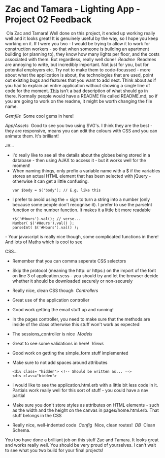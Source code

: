 # Zac and Tamara - Lighting App - Project 02 Feedback
​
Ola Zac and Tamara! Well done on this project, it ended up working really well and it looks great!  It is genuinely useful by the way, so I hope you keep working on it.  If I were you two - I would be trying to allow it to work for construction workers - so that when someone is building an apartment building (or planning to), they know how many lights per floor, and the costs associated with them. But regardless, really well done!
​
_Readme_
​
Readmes are annoying to write, but incredibly important.  Not just for you, but for potential employers etc.  Try not to make them to code-focussed - more about what the application is about, the technologies that are used, point out existing bugs and features that you want to add next.  Think about as if you had to explain an entire application without showing a single line of code for the moment.  [This](http://stackoverflow.com/questions/2304863/how-to-write-a-good-readme#answers) isn't a bad description of what should go in there. Normally people would have a README file called README.md, so if you are going to work on the readme, it might be worth changing the file name.

_Gemfile_
​
Some cool gems in here!

_App/Assets_
​
Good to see you two using SVG's.  I think they are the best - they are responsive, means you can edit the colours with CSS and you can animate them. It's brilliant!

JS...

- I'd really like to see all the details about the globes being stored in a database - then using AJAX to access it - but it works well for the moment!
- When naming things, only prefix a variable name with a $ if the variables stores an actual HTML element that has been selected with jQuery - otherwise it can get a little confusing.
  ```
  var $body = $("body"); // E.g. like this
  ```
- I prefer to avoid using the + sign to turn a string into a number (only because some people don't recognise it).  I prefer to use the parseInt function or the number function.  It makes it a little bit more readable
  ```
  +$('#Hours').val(); // verse...
  Number( $('#Hours').val() );
  parseInt( $('#Hours').val() );
  ```
​- Your javascript is really nice though, some complicated functions in there! And lots of Maths which is cool to see

CSS...

- Remember that you can comma seperate CSS selectors
- Skip the protocol (meaning the http: or https:) on the import of the font on line 3 of application.scss - you should try and let the browser decide whether it should be downloaded securely or non-securely
- Really nice, clean CSS though
​
_Controllers_
​
- Great use of the application controller
- Good work getting the email stuff up and running!
- In the pages controller, you need to make sure that the methods are inside of the class otherwise this stuff won't work as expected
- The sessions_controller is nice
​
_Models_

- Great to see some validations in here!
​
_Views_
​
- Good work on getting the simple_form stuff implemented
- Make sure to not add spaces around attributes
  ```
  <div class= "hidden"> <!-- Should be written as... -->
  <div class="hidden">
  ```
- I would like to see the application.html.erb with a little bit less code in it.  Partials work really well for this sort of stuff - you could have a nav partial
- Make sure you don't store styles as attributes on HTML elements - such as the width and the height on the canvas in pages/home.html.erb. That stuff belongs in the CSS
- Really nice, well-indented code
​
_Config_
​
Nice, clean routes!
​
_DB_
​
Clean Schema.
​


You too have done a brilliant job on this stuff Zac and Tamara.  It looks great and works really well. You should be very proud of yourselves.  I can't wait to see what you two build for your final projects!